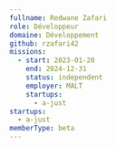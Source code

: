 ```yaml
---
fullname: Redwane Zafari
role: Développeur
domaine: Développement
github: rzafari42
missions:
  - start: 2023-01-20
    end: 2024-12-31
    status: independent
    employer: MALT
    startups:
      - a-just
startups:
  - a-just
memberType: beta
---
```

